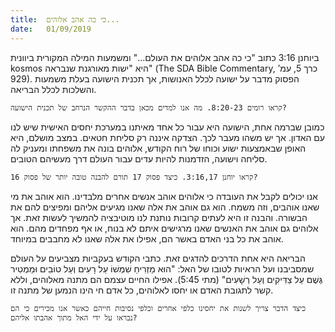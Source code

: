 ```yaml
---
title:  כי כה אהב אלוהים...
date:   01/09/2019
---
```


ביוחנן 3:16 כתוב "כי כה אהב אלוהים את העולם..." ומשמעות המילה המקורית ביוונית kosmos היא "ישות מאורגנת שנבראה" (The SDA Bible Commentary, כרך 5, עמ’ 929). הפסוק מדבר על ישועה לכלל האנושות, אך תכנית הישועה בעלת משמעות והשלכות לכלל הבריאה. 

`קראו רומים 8:20-23. מה אנו למדים מכאן בדבר ההקשר הנרחב של תכנית הישועה?`

כמובן שברמה אחת, הישועה היא עבור כל אחד מאיתנו במערכת יחסים האישית שיש לנו עם האדון. אך יש משהו מעבר לכך. הצדקה איננה רק סליחת חטאים. במצב מושלם, היא האופן שבאמצעות ישוע וכוחו של רוח הקודש, אלוהים בונה את משפחתו ומעניק לה סליחה וישועה, הזדמנות להיות עדים עבור העולם דרך מעשיהם הטובים. 

`קראו יוחנן 3:16,17. כיצד פסוק 17 תורם להבנה טובה יותר של פסוק 16?`

אנו יכולים לקבל את העובדה כי אלוהים אוהב אנשים אחרים מלבדינו. הוא אוהב את מי שאנו אוהבים, וזה משמח. הוא גם אוהב את אלה שאנו מגיעים אליהם ומפיצים להם את הבשורה. והבנה זו היא לעתים קרובות נותנת לנו מוטיבציה להמשיך לעשות זאת. אך אלוהים גם אוהב את האנשים שאנו מרגישים איתם לא בנוח, או אף מפחדים מהם.  הוא אוהב את כל בני האדם באשר הם, אפילו את אלה שאנו לא מחבבים במיוחד. 

הבריאה היא אחת הדרכים להדגים זאת. כתבי הקודש בעקביות מצביעים על העולם שמסביבנו ועל הראיות לטובו של האל: "הוּא מַזְרִיחַ שִׁמְשׁוֹ עַל רָעִים וְעַל טוֹבִים וּמַמְטִיר גֶּשֶׁם עַל צַדִּיקִים וְעַל רְשָׁעִים" (מתי 5:45). אפילו החיים עצמם הם מתנה מאלוהים, וללא קשר לתגובת האדם או יחסו לאלוהים, כל אדם חי הינו הנמען של מתנה זו. 

`כיצד הדבר צריך לשנות את יחסינו כלפי אחרים וכלפי נסיבות חייהם כאשר אנו מכירים כי הם נבראו על ידי האל מתוך אהבתו אליהם?`